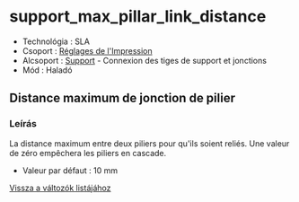 # support\_max\_pillar\_link\_distance

* Technológia : SLA
* Csoport : [Réglages de l'Impression](../sla_printer/sla_parameters.md)
* Alcsoport : [Support](../print_settings/print_settings.md#support) - Connexion des tiges de support et jonctions
* Mód : Haladó

## Distance maximum de jonction de pilier

### Leírás

La distance maximum entre deux piliers pour qu'ils soient reliés. Une valeur de zéro empêchera les piliers en cascade.

* Valeur par défaut : 10 mm

[Vissza a változók listájához](variable_list.md)

